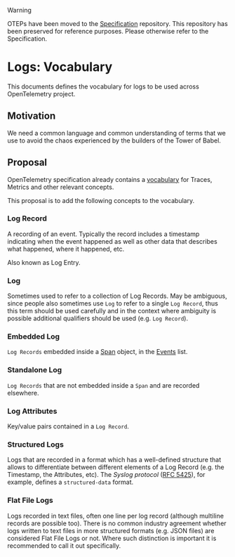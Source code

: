 > [!WARNING]
> OTEPs have been moved to the [Specification](https://github.com/open-telemetry/opentelemetry-specification/tree/main/oteps/)
> repository. This repository has been preserved for reference purposes.
> Please otherwise refer to the Specification.

# Logs: Vocabulary

This documents defines the vocabulary for logs to be used across OpenTelemetry project.

## Motivation

We need a common language and common understanding of terms that we use to
avoid the chaos experienced by the builders of the Tower of Babel.

## Proposal

OpenTelemetry specification already contains a [vocabulary](https://github.com/open-telemetry/opentelemetry-specification/blob/master/specification/overview.md)
for Traces, Metrics and other relevant concepts.

This proposal is to add the following concepts to the vocabulary.

### Log Record

A recording of an event. Typically the record includes a timestamp indicating
when the event happened as well as other data that describes what happened,
where it happened, etc.

Also known as Log Entry.

### Log

Sometimes used to refer to a collection of Log Records. May be ambiguous, since
people also sometimes use `Log` to refer to a single `Log Record`, thus this
term should be used carefully and in the context where ambiguity is possible
additional qualifiers should be used (e.g. `Log Record`).

### Embedded Log

`Log Records` embedded inside a [Span](https://github.com/open-telemetry/opentelemetry-specification/blob/master/specification/trace/api.md#span)
object, in the [Events](https://github.com/open-telemetry/opentelemetry-specification/blob/master/specification/trace/api.md#add-events) list.

### Standalone Log

`Log Records` that are not embedded inside a `Span` and are recorded elsewhere.

### Log Attributes

Key/value pairs contained in a `Log Record`.

### Structured Logs

Logs that are recorded in a format which has a well-defined structure that allows
to differentiate between different elements of a Log Record (e.g. the Timestamp,
the Attributes, etc). The _Syslog protocol_ ([RFC 5425](https://tools.ietf.org/html/rfc5424)),
for example, defines a `structured-data` format.

### Flat File Logs

Logs recorded in text files, often one line per log record (although multiline
records are possible too). There is no common industry agreement whether
logs written to text files in more structured formats (e.g. JSON files)
are considered Flat File Logs or not. Where such distinction is important it is
recommended to call it out specifically.
